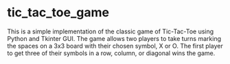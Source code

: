 # tic_tac_toe_game
This is a simple implementation of the classic game of Tic-Tac-Toe using Python and Tkinter GUI. The game allows two players to take turns marking the spaces on a 3x3 board with their chosen symbol, X or O. The first player to get three of their symbols in a row, column, or diagonal wins the game.
